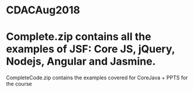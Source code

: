 # CDACAug2018
# Complete.zip contains all the examples of JSF: Core JS, jQuery, Nodejs, Angular and Jasmine.
CompleteCode.zip contains the examples covered for CoreJava + PPTS for the course
